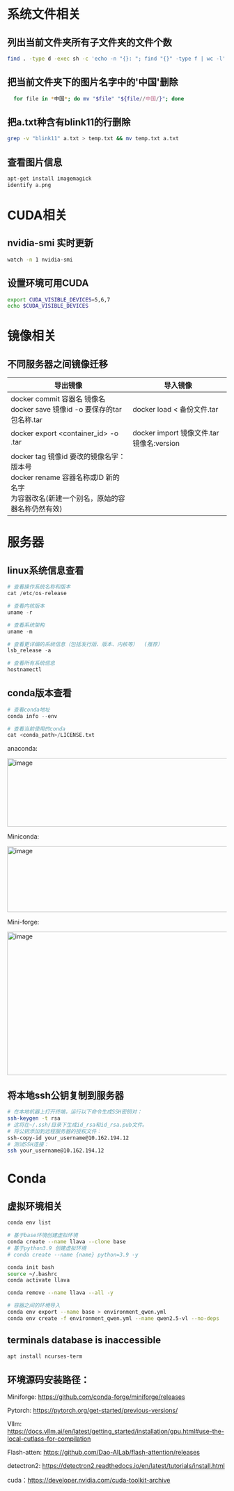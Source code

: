 # 系统文件相关

## 列出当前文件夹所有子文件夹的文件个数

```Bash
find . -type d -exec sh -c 'echo -n "{}: "; find "{}" -type f | wc -l' \;\
```

## 把当前文件夹下的图片名字中的'中国'删除

```Bash
  for file in *中国*; do mv "$file" "${file//中国/}"; done
```

## 把a.txt种含有blink11的行删除

```Bash
grep -v "blink11" a.txt > temp.txt && mv temp.txt a.txt
```

## 查看图片信息

```Bash
apt-get install imagemagick
identify a.png
```

# CUDA相关

## nvidia-smi 实时更新

```Bash
watch -n 1 nvidia-smi
```

## 设置环境可用CUDA

```Bash
export CUDA_VISIBLE_DEVICES=5,6,7
echo $CUDA_VISIBLE_DEVICES
```

# 镜像相关

## 不同服务器之间镜像迁移


| 导出镜像                                                     | 导入镜像                                  |
| ------------------------------------------------------------ | ----------------------------------------- |
| docker commit 容器名 镜像名<br />docker save 镜像id -o 要保存的tar包名称.tar | docker load < 备份文件.tar                |
| docker export <container_id> -o <filename>.tar               | docker import 镜像文件.tar 镜像名:version |
| docker tag 镜像id 要改的镜像名字：版本号<br/>docker rename 容器名称或ID 新的名字<br/>为容器改名(新建一个别名，原始的容器名称仍然有效) |                                           |



# 服务器

## linux系统信息查看

```Python
# 查看操作系统名称和版本
cat /etc/os-release

# 查看内核版本
uname -r

# 查看系统架构
uname -m

# 查看更详细的系统信息（包括发行版、版本、内核等）  (推荐）
lsb_release -a

# 查看所有系统信息
hostnamectl
```

## conda版本查看

```Python
# 查看conda地址
conda info --env

# 查看当前使用的conda 
cat <conda_path>/LICENSE.txt
```

anaconda:

<img width="1478" height="157" alt="image" src="https://github.com/user-attachments/assets/7064933a-a1e4-465a-9fad-b2a0dbb162f0" />

Miniconda:

<img width="1486" height="151" alt="image" src="https://github.com/user-attachments/assets/3e59b51a-7519-48ca-b987-659340d4f14f" />

Mini-forge:

<img width="656" height="329" alt="image" src="https://github.com/user-attachments/assets/47c4822e-c460-43f9-9494-0efe943dd9fd" />


## 将本地ssh公钥复制到服务器

```Bash
# 在本地机器上打开终端，运行以下命令生成SSH密钥对：
ssh-keygen -t rsa
# 这将在~/.ssh/目录下生成id_rsa和id_rsa.pub文件。
# 将公钥添加到远程服务器的授权文件：
ssh-copy-id your_username@10.162.194.12
# 测试SSH连接：
ssh your_username@10.162.194.12
```

# Conda

## 虚拟环境相关

```Bash
conda env list

# 基于base环境创建虚拟环境
conda create --name llava --clone base
# 基于python3.9 创建虚拟环境
# conda create --name {name} python=3.9 -y

conda init bash
source ~/.bashrc
conda activate llava

conda remove --name llava --all -y

# 容器之间的环境导入
conda env export --name base > environment_qwen.yml
conda env create -f environment_qwen.yml --name qwen2.5-vl --no-deps
```

## terminals database is inaccessible

```Bash
apt install ncurses-term
```

## 环境源码安装路径：

Miniforge: https://github.com/conda-forge/miniforge/releases

Pytorch: https://pytorch.org/get-started/previous-versions/

Vllm: https://docs.vllm.ai/en/latest/getting_started/installation/gpu.html#use-the-local-cutlass-for-compilation

Flash-atten: https://github.com/Dao-AILab/flash-attention/releases

detectron2: https://detectron2.readthedocs.io/en/latest/tutorials/install.html

cuda：https://developer.nvidia.com/cuda-toolkit-archive
